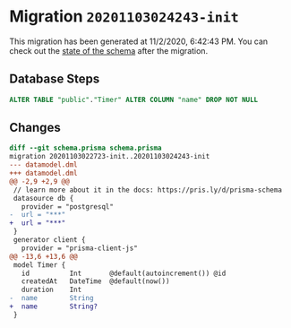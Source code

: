 # Migration `20201103024243-init`

This migration has been generated at 11/2/2020, 6:42:43 PM.
You can check out the [state of the schema](./schema.prisma) after the migration.

## Database Steps

```sql
ALTER TABLE "public"."Timer" ALTER COLUMN "name" DROP NOT NULL
```

## Changes

```diff
diff --git schema.prisma schema.prisma
migration 20201103022723-init..20201103024243-init
--- datamodel.dml
+++ datamodel.dml
@@ -2,9 +2,9 @@
 // learn more about it in the docs: https://pris.ly/d/prisma-schema
 datasource db {
   provider = "postgresql"
-  url = "***"
+  url = "***"
 }
 generator client {
   provider = "prisma-client-js"
@@ -13,6 +13,6 @@
 model Timer {
   id          Int       @default(autoincrement()) @id
   createdAt   DateTime  @default(now())
   duration    Int
-  name        String
+  name        String?
 }
```


